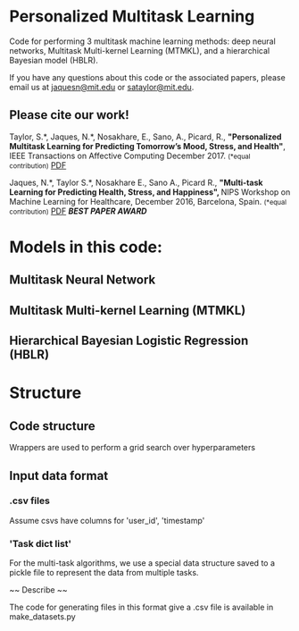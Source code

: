 # Personalized Multitask Learning
Code for performing 3 multitask machine learning methods: deep neural networks, Multitask Multi-kernel Learning (MTMKL), and a hierarchical Bayesian model (HBLR). 

If you have any questions about this code or the associated papers, please email us at jaquesn@mit.edu or sataylor@mit.edu. 

## Please cite our work!

Taylor, S.\*, Jaques, N.\*, Nosakhare, E., Sano, A., Picard, R., <strong> "Personalized Multitask Learning for Predicting Tomorrow’s Mood, Stress, and Health"</strong>, IEEE Transactions on Affective Computing December 2017. <small>(\*equal contribution)</small> <a href="https://affect.media.mit.edu/pdfs/17.TaylorJaques-PredictingTomorrowsMoods.pdf">PDF</a>

Jaques, N.\*, Taylor S.\*, Nosakhare E., Sano A., Picard R., <strong>"Multi-task Learning for Predicting Health, Stress, and Happiness", </strong> NIPS Workshop on Machine Learning for Healthcare, December 2016, Barcelona, Spain. <small>(\*equal contribution)</small> <a href="http://affect.media.mit.edu/pdfs/16.Jaques-Taylor-et-al-PredictingHealthStressHappiness.pdf">PDF</a> <strong>*BEST PAPER AWARD*</strong><br/>


# Models in this code:

## Multitask Neural Network 

## Multitask Multi-kernel Learning (MTMKL)

## Hierarchical Bayesian Logistic Regression (HBLR)

# Structure

## Code structure
Wrappers are used to perform a grid search over hyperparameters

## Input data format
### .csv files
Assume csvs have columns for 'user_id', 'timestamp'

### 'Task dict list' 
For the multi-task algorithms, we use a special data structure saved to a pickle file to represent the data from multiple tasks. 

~~ Describe ~~

The code for generating files in this format give a .csv file is available in make_datasets.py


